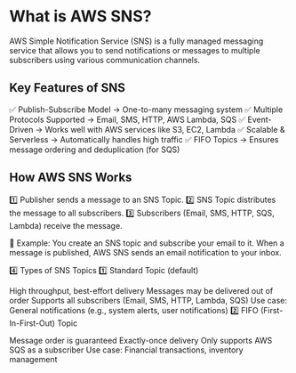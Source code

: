 
# What is AWS SNS?
AWS Simple Notification Service (SNS) is a fully managed messaging service that allows you to send notifications or messages to multiple subscribers using various communication channels.

## Key Features of SNS
✅ Publish-Subscribe Model → One-to-many messaging system
✅ Multiple Protocols Supported → Email, SMS, HTTP, AWS Lambda, SQS
✅ Event-Driven → Works well with AWS services like S3, EC2, Lambda
✅ Scalable & Serverless → Automatically handles high traffic
✅ FIFO Topics → Ensures message ordering and deduplication (for SQS)

## How AWS SNS Works
1️⃣ Publisher sends a message to an SNS Topic.
2️⃣ SNS Topic distributes the message to all subscribers.
3️⃣ Subscribers (Email, SMS, HTTP, SQS, Lambda) receive the message.

📌 Example: You create an SNS topic and subscribe your email to it. When a message is published, AWS SNS sends an email notification to your inbox.

4️⃣ Types of SNS Topics
1️⃣ Standard Topic (default)

High throughput, best-effort delivery
Messages may be delivered out of order
Supports all subscribers (Email, SMS, HTTP, Lambda, SQS)
Use case: General notifications (e.g., system alerts, user notifications)
2️⃣ FIFO (First-In-First-Out) Topic

Message order is guaranteed
Exactly-once delivery
Only supports AWS SQS as a subscriber
Use case: Financial transactions, inventory management
